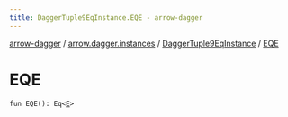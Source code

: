 ```yaml
---
title: DaggerTuple9EqInstance.EQE - arrow-dagger
---
```


[arrow-dagger](../../index.html) / [arrow.dagger.instances](../index.html) / [DaggerTuple9EqInstance](index.html) / [EQE](./-e-q-e.html)

# EQE

`fun EQE(): Eq<`[`E`](index.html#E)`>`